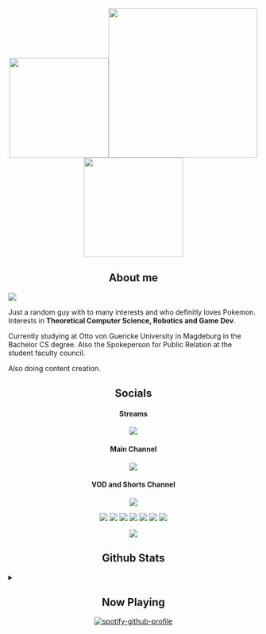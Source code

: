 <div align="center"> 
<img src="https://archives.bulbagarden.net/media/upload/1/15/Spr_4p_392.png" width="200"/><img src="https://external-content.duckduckgo.com/iu/?u=https%3A%2F%2Fi.redd.it%2Fn3aaowanynj61.gif&f=1&nofb=1&ipt=c44818482ee1022cd3c8c85c345cee1ab9954f61b7809f2a626cd5471aea99e0" width="300"/><img src="https://media0.giphy.com/media/w6YCfXHS6QZjeHlVpI/giphy.gif?cid=6c09b952e99kksgbviziqct6ge53ktv50n347udq5idk8ejx" width="200"/>
</div>
<div align="center"> 
  <h2>About me</h2>
</div>

![](https://komarev.com/ghpvc/?username=CodingNossel&abbreviated=true&style=plastic&color=orange)

Just a random guy with to many interests and who definitly loves Pokemon.
Interests in **Theoretical Computer Science, Robotics and Game Dev**.

Currently studying at Otto von Guericke University in Magdeburg in the Bachelor CS degree.
Also the Spokeperson for Public Relation at the student faculty council.

Also doing content creation.

<div align="center"> 
  <h2>Socials</h2>
</div>
<div align="center"> 
<h4>Streams</h4>
<a href="https://twitch.tv/nossel"><img src="https://img.icons8.com/?size=100&id=GZN6GkqKKaUW&format=png&color=000000"/></a>
<h4>Main Channel</h4>
<a href="https://www.youtube.com/channel/UCV-DAXtBkQ8Tri7xHuOUDoA"><img src="https://img.icons8.com/?size=100&id=110582&format=png&color=000000"/></a>
<h4>VOD and Shorts Channel</h4>
<a href="https://www.youtube.com/@nosselGaming"><img src="https://img.icons8.com/?size=100&id=110582&format=png&color=000000"/></a>

<a href="https://www.instagram.com/_nossel_/"><img src="https://img.icons8.com/?size=100&id=TSZw5VixabhS&format=png&color=000000"/></a>
<a href="https://discord.gg/e5HcsR8HfE"><img src="https://img.icons8.com/?size=100&id=114902&format=png&color=000000"/></a>
<a href="https://open.spotify.com/user/11153174870"><img src="https://img.icons8.com/?size=100&id=116726&format=png&color=000000"/></a>
<a href="https://x.com/nossel_live"><img src="https://img.icons8.com/?size=100&id=B1gnsg_baw0Y&format=png&color=000000"/></a>
<a href="https://github.com/CodingNossel"><img src="https://img.icons8.com/?size=100&id=118557&format=png&color=000000"/></a>
<a href="https://www.reddit.com/user/nossel_/"><img src="https://img.icons8.com/?size=100&id=1Rt8tTnKGPER&format=png&color=000000"/></a>
<a href="https://www.linkedin.com/in/pascal-wissel-699246254/"><img src="https://img.icons8.com/?size=100&id=64154&format=png&color=000000"/></a>


<a href="https://www.threads.com/@_nossel_"><img src="https://img.icons8.com/?size=100&id=1IYrDBzxNHjL&format=png&color=000000"/></a>
</div>

<div align="center"> 
  <h2>Github Stats</h2>
</div>

<details>
<summary></summary>
<div align="center"> 
  
<a href="https://github.com/anuraghazra/convoychat">
  <img height=400 align="center" src="https://github-readme-stats.vercel.app/api/top-langs?username=CodingNossel&layout=donut-vertical&card_width=320" />
</a>
<a href="https://github.com/anuraghazra/github-readme-stats">
  <img height=200 align="center" src="https://github-readme-stats.vercel.app/api?username=CodingNossel&show_icons=true&theme=synthwave&include_all_commits=true" />
</a>

[![trophy](https://github-profile-trophy.vercel.app/?username=CodingNossel&theme=dracula)](https://github.com/ryo-ma/github-profile-trophy)
</div>

</details>

<div align="center"> 
  <h2>Now Playing</h2>
</div>
<div align="center"> 

  [![spotify-github-profile](https://spotify-github-profile.kittinanx.com/api/view?uid=11153174870&cover_image=true&theme=default&show_offline=true&background_color=ddc29b&interchange=true&bar_color=cff5a5&bar_color_cover=false)](https://spotify-github-profile.kittinanx.com/api/view?uid=11153174870&redirect=true)

</div>
<!--
**CodingNossel/CodingNossel** is a ✨ _special_ ✨ repository because its `README.md` (this file) appears on your GitHub profile.

Here are some ideas to get you started:

- 🔭 I’m currently working on ...
- 🌱 I’m currently learning ...
- 👯 I’m looking to collaborate on ...
- 🤔 I’m looking for help with ...
- 💬 Ask me about ...
- 📫 How to reach me: ...
- 😄 Pronouns: ...
- ⚡ Fun fact: ...
-->
